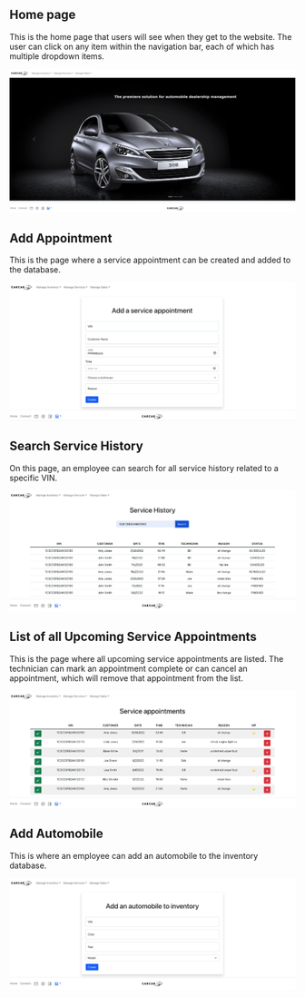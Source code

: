 ## Home page

This is the home page that users will see when they get to the website. The user can click on any item within the navigation bar, each of which has multiple dropdown items.

![home page](wireframes/homepage.png)


## Add Appointment

This is the page where a service appointment can be created and added to the database.

![add appointment](wireframes/addappointment.png)


## Search Service History

On this page, an employee can search for all service history related to a specific VIN.

![search service history](wireframes/searchservicehistory.png)


## List of all Upcoming Service Appointments

This is the page where all upcoming service appointments are listed. The technician can mark an appointment complete or can cancel an appointment, which will remove that appointment from the list.

![service appointments list](wireframes/serviceappointments.png)


## Add Automobile

This is where an employee can add an automobile to the inventory database.

![add automobile](wireframes/addautomobile.png)
